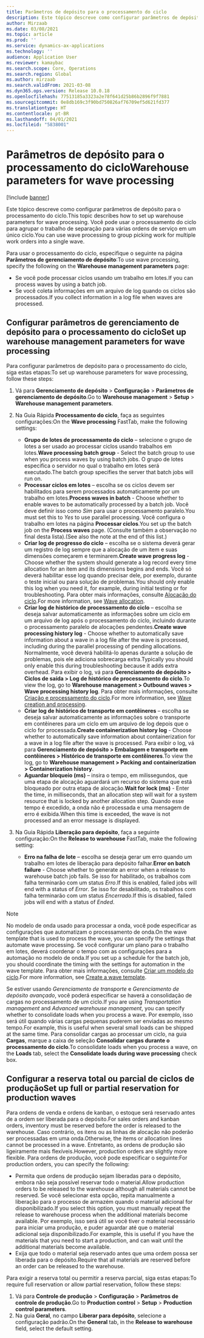 ```yaml
---
title: Parâmetros de depósito para o processamento do ciclo
description: Este tópico descreve como configurar parâmetros de depósito para o processamento do ciclo. Você pode usar o processamento do ciclo para agrupar o trabalho de separação para várias ordens de serviço em um único ciclo.
author: Mirzaab
ms.date: 03/08/2021
ms.topic: article
ms.prod: ''
ms.service: dynamics-ax-applications
ms.technology: ''
audience: Application User
ms.reviewer: kamaybac
ms.search.scope: Core, Operations
ms.search.region: Global
ms.author: mirzaab
ms.search.validFrom: 2021-03-08
ms.dyn365.ops.version: Release 10.0.18
ms.openlocfilehash: 77513185a3323a2e78f641d25b86b2896f9f7881
ms.sourcegitcommit: 0e8db169c3f90bd750826af76709ef5d621fd377
ms.translationtype: HT
ms.contentlocale: pt-BR
ms.lasthandoff: 04/01/2021
ms.locfileid: "5838001"
---
```

# <a name="warehouse-parameters-for-wave-processing"></a><span data-ttu-id="9707e-104">Parâmetros de depósito para o processamento do ciclo</span><span class="sxs-lookup"><span data-stu-id="9707e-104">Warehouse parameters for wave processing</span></span>

[!include [banner](../includes/banner.md)]

<span data-ttu-id="9707e-105">Este tópico descreve como configurar parâmetros de depósito para o processamento do ciclo.</span><span class="sxs-lookup"><span data-stu-id="9707e-105">This topic describes how to set up warehouse parameters for wave processing.</span></span> <span data-ttu-id="9707e-106">Você pode usar o processamento do ciclo para agrupar o trabalho de separação para várias ordens de serviço em um único ciclo.</span><span class="sxs-lookup"><span data-stu-id="9707e-106">You can use wave processing to group picking work for multiple work orders into a single wave.</span></span>

<span data-ttu-id="9707e-107">Para usar o processamento do ciclo, especifique o seguinte na página **Parâmetros de gerenciamento de depósito**:</span><span class="sxs-lookup"><span data-stu-id="9707e-107">To use wave processing, specify the following on the **Warehouse management parameters** page:</span></span>

- <span data-ttu-id="9707e-108">Se você pode processar ciclos usando um trabalho em lotes.</span><span class="sxs-lookup"><span data-stu-id="9707e-108">If you can process waves by using a batch job.</span></span>
- <span data-ttu-id="9707e-109">Se você coleta informações em um arquivo de log quando os ciclos são processados.</span><span class="sxs-lookup"><span data-stu-id="9707e-109">If you collect information in a log file when waves are processed.</span></span>

## <a name="set-up-warehouse-management-parameters-for-wave-processing"></a><span data-ttu-id="9707e-110">Configurar parâmetros de gerenciamento de depósito para o processamento do ciclo</span><span class="sxs-lookup"><span data-stu-id="9707e-110">Set up warehouse management parameters for wave processing</span></span>

<span data-ttu-id="9707e-111">Para configurar parâmetros de depósito para o processamento do ciclo, siga estas etapas:</span><span class="sxs-lookup"><span data-stu-id="9707e-111">To set up warehouse parameters for wave processing, follow these steps:</span></span>

1. <span data-ttu-id="9707e-112">Vá para **Gerenciamento de depósito** \> **Configuração** \> **Parâmetros de gerenciamento de depósito**.</span><span class="sxs-lookup"><span data-stu-id="9707e-112">Go to **Warehouse management** \> **Setup** \> **Warehouse management parameters**.</span></span>

1. <span data-ttu-id="9707e-113">Na Guia Rápida **Processamento do ciclo**, faça as seguintes configurações:</span><span class="sxs-lookup"><span data-stu-id="9707e-113">On the **Wave processing** FastTab, make the following settings:</span></span>

    - <span data-ttu-id="9707e-114">**Grupo de lotes de processamento do ciclo** – selecione o grupo de lotes a ser usado ao processar ciclos usando trabalhos em lotes.</span><span class="sxs-lookup"><span data-stu-id="9707e-114">**Wave processing batch group** - Select the batch group to use when you process waves by using batch jobs.</span></span> <span data-ttu-id="9707e-115">O grupo de lotes especifica o servidor no qual o trabalho em lotes será executado.</span><span class="sxs-lookup"><span data-stu-id="9707e-115">The batch group specifies the server that batch jobs will run on.</span></span>
    - <span data-ttu-id="9707e-116">**Processar ciclos em lotes** – escolha se os ciclos devem ser habilitados para serem processados automaticamente por um trabalho em lotes.</span><span class="sxs-lookup"><span data-stu-id="9707e-116">**Process waves in batch** - Choose whether to enable waves to be automatically processed by a batch job.</span></span> <span data-ttu-id="9707e-117">Você deve definir isso como *Sim* para usar o processamento paralelo.</span><span class="sxs-lookup"><span data-stu-id="9707e-117">You must set this to *Yes* to use parallel processing.</span></span> <span data-ttu-id="9707e-118">Você configura o trabalho em lotes na página **Processar ciclos**.</span><span class="sxs-lookup"><span data-stu-id="9707e-118">You set up the batch job on the **Process waves** page.</span></span> <span data-ttu-id="9707e-119">(Consulte também a observação no final desta lista).</span><span class="sxs-lookup"><span data-stu-id="9707e-119">(See also the note at the end of this list.)</span></span>
    - <span data-ttu-id="9707e-120">**Criar log de progresso do ciclo** – escolha se o sistema deverá gerar um registro de log sempre que a alocação de um item e suas dimensões começarem e terminarem.</span><span class="sxs-lookup"><span data-stu-id="9707e-120">**Create wave progress log** - Choose whether the system should generate a log record every time allocation for an item and its dimensions begins and ends.</span></span> <span data-ttu-id="9707e-121">Você só deverá habilitar esse log quando precisar dele, por exemplo, durante o teste inicial ou para solução de problemas.</span><span class="sxs-lookup"><span data-stu-id="9707e-121">You should only enable this log when you need it, for example, during initial testing or for troubleshooting.</span></span> <span data-ttu-id="9707e-122">Para obter mais informações, consulte [Alocação do ciclo](wave-allocation-method.md).</span><span class="sxs-lookup"><span data-stu-id="9707e-122">For more information, see [Wave allocation](wave-allocation-method.md).</span></span>
    - <span data-ttu-id="9707e-123">**Criar log de histórico de processamento do ciclo** – escolha se deseja salvar automaticamente as informações sobre um ciclo em um arquivo de log após o processamento do ciclo, incluindo durante o processamento paralelo de alocações pendentes.</span><span class="sxs-lookup"><span data-stu-id="9707e-123">**Create wave processing history log** - Choose whether to automatically save information about a wave in a log file after the wave is processed, including during the parallel processing of pending allocations.</span></span> <span data-ttu-id="9707e-124">Normalmente, você deverá habilitá-lo apenas durante a solução de problemas, pois ele adiciona sobrecarga extra.</span><span class="sxs-lookup"><span data-stu-id="9707e-124">Typically you should only enable this during troubleshooting because it adds extra overhead.</span></span> <span data-ttu-id="9707e-125">Para exibir o log, vá para **Gerenciamento de depósito \> Ciclos de saída \> Log de histórico de processamento do ciclo**.</span><span class="sxs-lookup"><span data-stu-id="9707e-125">To view the log, go to **Warehouse management \> Outbound waves \> Wave processing history log**.</span></span> <span data-ttu-id="9707e-126">Para obter mais informações, consulte [Criação e processamento do ciclo](wave-processing.md).</span><span class="sxs-lookup"><span data-stu-id="9707e-126">For more information, see [Wave creation and processing](wave-processing.md).</span></span>
    - <span data-ttu-id="9707e-127">**Criar log de histórico de transporte em contêineres** – escolha se deseja salvar automaticamente as informações sobre o transporte em contêineres para um ciclo em um arquivo de log depois que o ciclo for processada.</span><span class="sxs-lookup"><span data-stu-id="9707e-127">**Create containerization history log** - Choose whether to automatically save information about containerization for a wave in a log file after the wave is processed.</span></span> <span data-ttu-id="9707e-128">Para exibir o log, vá para **Gerenciamento de depósito \> Embalagem e transporte em contêineres \> Histórico de transporte em contêineres**.</span><span class="sxs-lookup"><span data-stu-id="9707e-128">To view the log, go to **Warehouse management \> Packing and containerization \> Containerization history**.</span></span>
    - <span data-ttu-id="9707e-129">**Aguardar bloqueio (ms)** – insira o tempo, em milissegundos, que uma etapa de alocação aguardará um recurso do sistema que está bloqueado por outra etapa de alocação.</span><span class="sxs-lookup"><span data-stu-id="9707e-129">**Wait for lock (ms)** - Enter the time, in milliseconds, that an allocation step will wait for a system resource that is locked by another allocation step.</span></span> <span data-ttu-id="9707e-130">Quando esse tempo é excedido, a onda não é processada e uma mensagem de erro é exibida.</span><span class="sxs-lookup"><span data-stu-id="9707e-130">When this time is exceeded, the wave is not processed and an error message is displayed.</span></span>

1. <span data-ttu-id="9707e-131">Na Guia Rápida **Liberação para depósito**, faça a seguinte configuração:</span><span class="sxs-lookup"><span data-stu-id="9707e-131">On the **Release to warehouse** FastTab, make the following setting:</span></span>

    - <span data-ttu-id="9707e-132">**Erro na falha de lote** – escolha se deseja gerar um erro quando um trabalho em lotes de liberação para depósito falhar.</span><span class="sxs-lookup"><span data-stu-id="9707e-132">**Error on batch failure** - Choose whether to generate an error when a release to warehouse batch job fails.</span></span> <span data-ttu-id="9707e-133">Se isso for habilitado, os trabalhos com falha terminarão com um status *Erro*.</span><span class="sxs-lookup"><span data-stu-id="9707e-133">If this is enabled, failed jobs will end with a status of *Error*.</span></span> <span data-ttu-id="9707e-134">Se isso for desabilitado, os trabalhos com falha terminarão com um status *Encerrado*.</span><span class="sxs-lookup"><span data-stu-id="9707e-134">If this is disabled, failed jobs will end with a status of *Ended*.</span></span>

> [!NOTE]
> <span data-ttu-id="9707e-135">No modelo de onda usado para processar a onda, você pode especificar as configurações que automatizam o processamento de onda.</span><span class="sxs-lookup"><span data-stu-id="9707e-135">On the wave template that is used to process the wave, you can specify the settings that automate wave processing.</span></span> <span data-ttu-id="9707e-136">Se você configurar um plano para o trabalho em lotes, deverá coordenar o tempo com as configurações para a automação no modelo de onda.</span><span class="sxs-lookup"><span data-stu-id="9707e-136">If you set up a schedule for the batch job, you should coordinate the timing with the settings for automation in the wave template.</span></span> <span data-ttu-id="9707e-137">Para obter mais informações, consulte [Criar um modelo do ciclo](wave-templates.md).</span><span class="sxs-lookup"><span data-stu-id="9707e-137">For more information, see [Create a wave template](wave-templates.md).</span></span>
>
> <span data-ttu-id="9707e-138">Se estiver usando *Gerenciamento de transporte* e *Gerenciamento de depósito avançado*, você poderá especificar se haverá a consolidação de cargas no processamento de um ciclo.</span><span class="sxs-lookup"><span data-stu-id="9707e-138">If you are using *Transportation management* and *Advanced warehouse management*, you can specify whether to consolidate loads when you process a wave.</span></span> <span data-ttu-id="9707e-139">Por exemplo, isso será útil quando várias cargas pequenas puderem ser enviadas ao mesmo tempo.</span><span class="sxs-lookup"><span data-stu-id="9707e-139">For example, this is useful when several small loads can be shipped at the same time.</span></span> <span data-ttu-id="9707e-140">Para consolidar cargas ao processar um ciclo, na guia **Cargas**, marque a caixa de seleção **Consolidar cargas durante o processamento do ciclo**.</span><span class="sxs-lookup"><span data-stu-id="9707e-140">To consolidate loads when you process a wave, on the **Loads** tab, select the **Consolidate loads during wave processing** check box.</span></span></P>

## <a name="set-up-full-or-partial-reservation-for-production-waves"></a><span data-ttu-id="9707e-141">Configurar a reserva total ou parcial de ciclos de produção</span><span class="sxs-lookup"><span data-stu-id="9707e-141">Set up full or partial reservation for production waves</span></span>

<span data-ttu-id="9707e-142">Para ordens de venda e ordens de kanban, o estoque será reservado antes de a ordem ser liberada para o depósito.</span><span class="sxs-lookup"><span data-stu-id="9707e-142">For sales orders and kanban orders, inventory must be reserved before the order is released to the warehouse.</span></span> <span data-ttu-id="9707e-143">Caso contrário, os itens ou as linhas de alocação não poderão ser processadas em uma onda.</span><span class="sxs-lookup"><span data-stu-id="9707e-143">Otherwise, the items or allocation lines cannot be processed in a wave.</span></span> <span data-ttu-id="9707e-144">Entretanto, as ordens de produção são ligeiramente mais flexíveis.</span><span class="sxs-lookup"><span data-stu-id="9707e-144">However, production orders are slightly more flexible.</span></span> <span data-ttu-id="9707e-145">Para ordens de produção, você pode especificar o seguinte:</span><span class="sxs-lookup"><span data-stu-id="9707e-145">For production orders, you can specify the following:</span></span>

- <span data-ttu-id="9707e-146">Permita que ordens de produção sejam liberadas para o depósito, embora não seja possível reservar todo o material.</span><span class="sxs-lookup"><span data-stu-id="9707e-146">Allow production orders to be released to the warehouse although all materials cannot be reserved.</span></span> <span data-ttu-id="9707e-147">Se você selecionar esta opção, repita manualmente a liberação para o processo de armazém quando o material adicional for disponibilizado.</span><span class="sxs-lookup"><span data-stu-id="9707e-147">If you select this option, you must manually repeat the release to warehouse process when the additional materials become available.</span></span> <span data-ttu-id="9707e-148">Por exemplo, isso será útil se você tiver o material necessário para iniciar uma produção, e puder aguardar até que o material adicional seja disponibilizado.</span><span class="sxs-lookup"><span data-stu-id="9707e-148">For example, this is useful if you have the materials that you need to start a production, and can wait until the additional materials become available.</span></span>
- <span data-ttu-id="9707e-149">Exija que todo o material seja reservado antes que uma ordem possa ser liberada para o depósito.</span><span class="sxs-lookup"><span data-stu-id="9707e-149">Require that all materials are reserved before an order can be released to the warehouse.</span></span>

<span data-ttu-id="9707e-150">Para exigir a reserva total ou permitir a reserva parcial, siga estas etapas:</span><span class="sxs-lookup"><span data-stu-id="9707e-150">To require full reservation or allow partial reservation, follow these steps:</span></span>

1. <span data-ttu-id="9707e-151">Vá para **Controle de produção** \> **Configuração** \> **Parâmetros de controle de produção**.</span><span class="sxs-lookup"><span data-stu-id="9707e-151">Go to **Production control** \> **Setup** \> **Production control parameters**.</span></span>
1. <span data-ttu-id="9707e-152">Na guia **Geral**, no campo **Liberar para depósito**, selecione a configuração padrão.</span><span class="sxs-lookup"><span data-stu-id="9707e-152">On the **General** tab, in the **Release to warehouse** field, select the default setting.</span></span>
